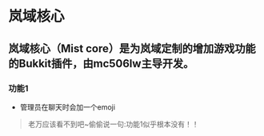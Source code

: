 # 岚域核心
## 岚域核心（Mist core）是为岚域定制的增加游戏功能的Bukkit插件，由mc506lw主导开发。

### 功能1
- 管理员在聊天时会加一个emoji

> 老万应该看不到吧~偷偷说一句:功能1似乎根本没有！！